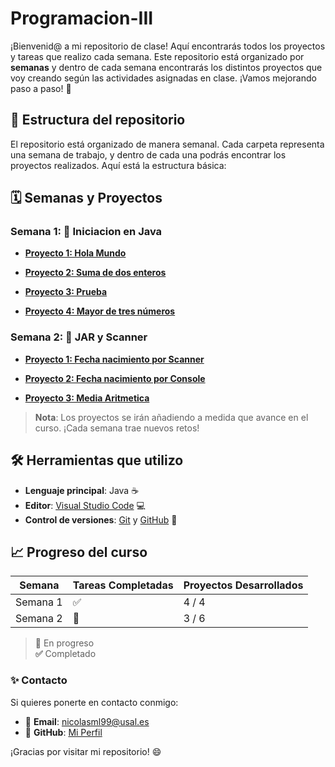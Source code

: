# Programacion-III

¡Bienvenid@ a mi repositorio de clase! Aquí encontrarás todos los proyectos y tareas que realizo cada semana. Este repositorio está organizado por **semanas** y dentro de cada semana encontrarás los distintos proyectos que voy creando según las actividades asignadas en clase. ¡Vamos mejorando paso a paso! 🚀

## 📅 Estructura del repositorio

El repositorio está organizado de manera semanal. Cada carpeta representa una semana de trabajo, y dentro de cada una podrás encontrar los proyectos realizados. Aquí está la estructura básica:

## 🗓 Semanas y Proyectos

### Semana 1: 🚀 **Iniciacion en Java**

- **[Proyecto 1: Hola Mundo](https://github.com/nicolasjml01/Programacion-III/tree/d94b1060fa45a68504ebf650991bfa99f55ee378/Semana%201/Hola_Mundo)**  
  
- **[Proyecto 2: Suma de dos enteros](https://github.com/nicolasjml01/Programacion-III/tree/d94b1060fa45a68504ebf650991bfa99f55ee378/Semana%201/Suma_Enteros)**  

- **[Proyecto 3: Prueba](https://github.com/nicolasjml01/Programacion-III/tree/8861aad261efdd68b84d356265d4e8de4aee8767/Semana%201/Hola_Mundo)**  

- **[Proyecto 4: Mayor de tres números](https://github.com/nicolasjml01/Programacion-III/tree/d94b1060fa45a68504ebf650991bfa99f55ee378/Semana%201/Numero_Mayor)**  

### Semana 2: 🚀 **JAR y Scanner**

- **[Proyecto 1: Fecha nacimiento por Scanner](https://github.com/nicolasjml01/Programacion-III/tree/4ad5334a5459a1438991a8661f700e7e9de03bfc/Semana%202/Fecha_Nacimiento_Scanner)** 

- **[Proyecto 2: Fecha nacimiento por Console](https://github.com/nicolasjml01/Programacion-III/tree/4ad5334a5459a1438991a8661f700e7e9de03bfc/Semana%202/Fecha_Nacimiento_Console)**

- **[Proyecto 3: Media Aritmetica](https://github.com/nicolasjml01/Programacion-III/tree/4ad5334a5459a1438991a8661f700e7e9de03bfc/Semana%202/Media_Aritmetica)**


> **Nota**: Los proyectos se irán añadiendo a medida que avance en el curso. ¡Cada semana trae nuevos retos!

## 🛠️ Herramientas que utilizo

- **Lenguaje principal**: Java ☕
- **Editor**: [Visual Studio Code](https://code.visualstudio.com/) 💻
- **Control de versiones**: [Git](https://git-scm.com/) y [GitHub](https://github.com/) 🐙


## 📈 Progreso del curso

| Semana  | Tareas Completadas  | Proyectos Desarrollados |
|---------|---------------------|-------------------------|
| Semana 1| ✅                   | 4 / 4                     |
| Semana 2| 🔄                   | 3 / 6                    |


> **🔄** En progreso  
> **✅** Completado  

### ✨ Contacto

Si quieres ponerte en contacto conmigo:

- 📧 **Email**: [nicolasml99@usal.es](https://mail.google.com/mail/u/0/?tab=rm&ogbl#inbox)
- 🐙 **GitHub**: [Mi Perfil](https://github.com/nicolasjml01)

¡Gracias por visitar mi repositorio! 😄
